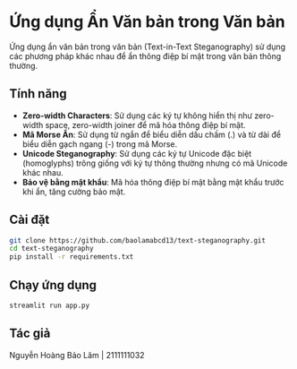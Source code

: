 # Ứng dụng Ẩn Văn bản trong Văn bản

Ứng dụng ẩn văn bản trong văn bản (Text-in-Text Steganography) sử dụng các phương pháp khác nhau để ẩn thông điệp bí mật trong văn bản thông thường.

## Tính năng

- **Zero-width Characters**: Sử dụng các ký tự không hiển thị như zero-width space, zero-width joiner để mã hóa thông điệp bí mật.
- **Mã Morse Ẩn**: Sử dụng từ ngắn để biểu diễn dấu chấm (.) và từ dài để biểu diễn gạch ngang (-) trong mã Morse.
- **Unicode Steganography**: Sử dụng các ký tự Unicode đặc biệt (homoglyphs) trông giống với ký tự thông thường nhưng có mã Unicode khác nhau.
- **Bảo vệ bằng mật khẩu**: Mã hóa thông điệp bí mật bằng mật khẩu trước khi ẩn, tăng cường bảo mật.

## Cài đặt

```bash
git clone https://github.com/baolamabcd13/text-steganography.git
cd text-steganography
pip install -r requirements.txt
```

## Chạy ứng dụng

```bash
streamlit run app.py
```

## Tác giả

Nguyễn Hoàng Bảo Lâm | 2111111032
